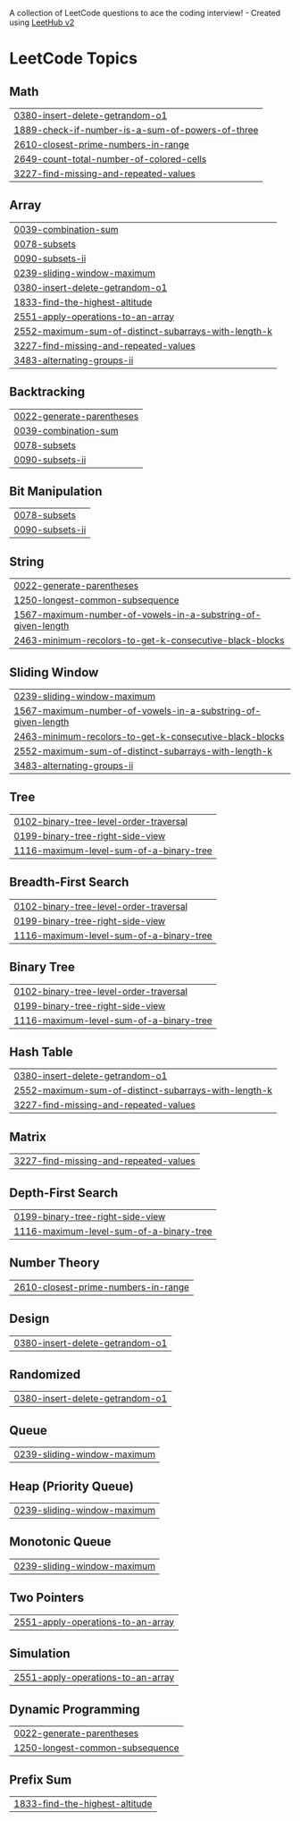 A collection of LeetCode questions to ace the coding interview! - Created using [LeetHub v2](https://github.com/arunbhardwaj/LeetHub-2.0)
<!---LeetCode Topics Start-->
# LeetCode Topics
## Math
|  |
| ------- |
| [0380-insert-delete-getrandom-o1](https://github.com/Adwait3108/Leetcode-Submissions/tree/master/0380-insert-delete-getrandom-o1) |
| [1889-check-if-number-is-a-sum-of-powers-of-three](https://github.com/Adwait3108/Leetcode-Submissions/tree/master/1889-check-if-number-is-a-sum-of-powers-of-three) |
| [2610-closest-prime-numbers-in-range](https://github.com/Adwait3108/Leetcode-Submissions/tree/master/2610-closest-prime-numbers-in-range) |
| [2649-count-total-number-of-colored-cells](https://github.com/Adwait3108/Leetcode-Submissions/tree/master/2649-count-total-number-of-colored-cells) |
| [3227-find-missing-and-repeated-values](https://github.com/Adwait3108/Leetcode-Submissions/tree/master/3227-find-missing-and-repeated-values) |
## Array
|  |
| ------- |
| [0039-combination-sum](https://github.com/Adwait3108/Leetcode-Submissions/tree/master/0039-combination-sum) |
| [0078-subsets](https://github.com/Adwait3108/Leetcode-Submissions/tree/master/0078-subsets) |
| [0090-subsets-ii](https://github.com/Adwait3108/Leetcode-Submissions/tree/master/0090-subsets-ii) |
| [0239-sliding-window-maximum](https://github.com/Adwait3108/Leetcode-Submissions/tree/master/0239-sliding-window-maximum) |
| [0380-insert-delete-getrandom-o1](https://github.com/Adwait3108/Leetcode-Submissions/tree/master/0380-insert-delete-getrandom-o1) |
| [1833-find-the-highest-altitude](https://github.com/Adwait3108/Leetcode-Submissions/tree/master/1833-find-the-highest-altitude) |
| [2551-apply-operations-to-an-array](https://github.com/Adwait3108/Leetcode-Submissions/tree/master/2551-apply-operations-to-an-array) |
| [2552-maximum-sum-of-distinct-subarrays-with-length-k](https://github.com/Adwait3108/Leetcode-Submissions/tree/master/2552-maximum-sum-of-distinct-subarrays-with-length-k) |
| [3227-find-missing-and-repeated-values](https://github.com/Adwait3108/Leetcode-Submissions/tree/master/3227-find-missing-and-repeated-values) |
| [3483-alternating-groups-ii](https://github.com/Adwait3108/Leetcode-Submissions/tree/master/3483-alternating-groups-ii) |
## Backtracking
|  |
| ------- |
| [0022-generate-parentheses](https://github.com/Adwait3108/Leetcode-Submissions/tree/master/0022-generate-parentheses) |
| [0039-combination-sum](https://github.com/Adwait3108/Leetcode-Submissions/tree/master/0039-combination-sum) |
| [0078-subsets](https://github.com/Adwait3108/Leetcode-Submissions/tree/master/0078-subsets) |
| [0090-subsets-ii](https://github.com/Adwait3108/Leetcode-Submissions/tree/master/0090-subsets-ii) |
## Bit Manipulation
|  |
| ------- |
| [0078-subsets](https://github.com/Adwait3108/Leetcode-Submissions/tree/master/0078-subsets) |
| [0090-subsets-ii](https://github.com/Adwait3108/Leetcode-Submissions/tree/master/0090-subsets-ii) |
## String
|  |
| ------- |
| [0022-generate-parentheses](https://github.com/Adwait3108/Leetcode-Submissions/tree/master/0022-generate-parentheses) |
| [1250-longest-common-subsequence](https://github.com/Adwait3108/Leetcode-Submissions/tree/master/1250-longest-common-subsequence) |
| [1567-maximum-number-of-vowels-in-a-substring-of-given-length](https://github.com/Adwait3108/Leetcode-Submissions/tree/master/1567-maximum-number-of-vowels-in-a-substring-of-given-length) |
| [2463-minimum-recolors-to-get-k-consecutive-black-blocks](https://github.com/Adwait3108/Leetcode-Submissions/tree/master/2463-minimum-recolors-to-get-k-consecutive-black-blocks) |
## Sliding Window
|  |
| ------- |
| [0239-sliding-window-maximum](https://github.com/Adwait3108/Leetcode-Submissions/tree/master/0239-sliding-window-maximum) |
| [1567-maximum-number-of-vowels-in-a-substring-of-given-length](https://github.com/Adwait3108/Leetcode-Submissions/tree/master/1567-maximum-number-of-vowels-in-a-substring-of-given-length) |
| [2463-minimum-recolors-to-get-k-consecutive-black-blocks](https://github.com/Adwait3108/Leetcode-Submissions/tree/master/2463-minimum-recolors-to-get-k-consecutive-black-blocks) |
| [2552-maximum-sum-of-distinct-subarrays-with-length-k](https://github.com/Adwait3108/Leetcode-Submissions/tree/master/2552-maximum-sum-of-distinct-subarrays-with-length-k) |
| [3483-alternating-groups-ii](https://github.com/Adwait3108/Leetcode-Submissions/tree/master/3483-alternating-groups-ii) |
## Tree
|  |
| ------- |
| [0102-binary-tree-level-order-traversal](https://github.com/Adwait3108/Leetcode-Submissions/tree/master/0102-binary-tree-level-order-traversal) |
| [0199-binary-tree-right-side-view](https://github.com/Adwait3108/Leetcode-Submissions/tree/master/0199-binary-tree-right-side-view) |
| [1116-maximum-level-sum-of-a-binary-tree](https://github.com/Adwait3108/Leetcode-Submissions/tree/master/1116-maximum-level-sum-of-a-binary-tree) |
## Breadth-First Search
|  |
| ------- |
| [0102-binary-tree-level-order-traversal](https://github.com/Adwait3108/Leetcode-Submissions/tree/master/0102-binary-tree-level-order-traversal) |
| [0199-binary-tree-right-side-view](https://github.com/Adwait3108/Leetcode-Submissions/tree/master/0199-binary-tree-right-side-view) |
| [1116-maximum-level-sum-of-a-binary-tree](https://github.com/Adwait3108/Leetcode-Submissions/tree/master/1116-maximum-level-sum-of-a-binary-tree) |
## Binary Tree
|  |
| ------- |
| [0102-binary-tree-level-order-traversal](https://github.com/Adwait3108/Leetcode-Submissions/tree/master/0102-binary-tree-level-order-traversal) |
| [0199-binary-tree-right-side-view](https://github.com/Adwait3108/Leetcode-Submissions/tree/master/0199-binary-tree-right-side-view) |
| [1116-maximum-level-sum-of-a-binary-tree](https://github.com/Adwait3108/Leetcode-Submissions/tree/master/1116-maximum-level-sum-of-a-binary-tree) |
## Hash Table
|  |
| ------- |
| [0380-insert-delete-getrandom-o1](https://github.com/Adwait3108/Leetcode-Submissions/tree/master/0380-insert-delete-getrandom-o1) |
| [2552-maximum-sum-of-distinct-subarrays-with-length-k](https://github.com/Adwait3108/Leetcode-Submissions/tree/master/2552-maximum-sum-of-distinct-subarrays-with-length-k) |
| [3227-find-missing-and-repeated-values](https://github.com/Adwait3108/Leetcode-Submissions/tree/master/3227-find-missing-and-repeated-values) |
## Matrix
|  |
| ------- |
| [3227-find-missing-and-repeated-values](https://github.com/Adwait3108/Leetcode-Submissions/tree/master/3227-find-missing-and-repeated-values) |
## Depth-First Search
|  |
| ------- |
| [0199-binary-tree-right-side-view](https://github.com/Adwait3108/Leetcode-Submissions/tree/master/0199-binary-tree-right-side-view) |
| [1116-maximum-level-sum-of-a-binary-tree](https://github.com/Adwait3108/Leetcode-Submissions/tree/master/1116-maximum-level-sum-of-a-binary-tree) |
## Number Theory
|  |
| ------- |
| [2610-closest-prime-numbers-in-range](https://github.com/Adwait3108/Leetcode-Submissions/tree/master/2610-closest-prime-numbers-in-range) |
## Design
|  |
| ------- |
| [0380-insert-delete-getrandom-o1](https://github.com/Adwait3108/Leetcode-Submissions/tree/master/0380-insert-delete-getrandom-o1) |
## Randomized
|  |
| ------- |
| [0380-insert-delete-getrandom-o1](https://github.com/Adwait3108/Leetcode-Submissions/tree/master/0380-insert-delete-getrandom-o1) |
## Queue
|  |
| ------- |
| [0239-sliding-window-maximum](https://github.com/Adwait3108/Leetcode-Submissions/tree/master/0239-sliding-window-maximum) |
## Heap (Priority Queue)
|  |
| ------- |
| [0239-sliding-window-maximum](https://github.com/Adwait3108/Leetcode-Submissions/tree/master/0239-sliding-window-maximum) |
## Monotonic Queue
|  |
| ------- |
| [0239-sliding-window-maximum](https://github.com/Adwait3108/Leetcode-Submissions/tree/master/0239-sliding-window-maximum) |
## Two Pointers
|  |
| ------- |
| [2551-apply-operations-to-an-array](https://github.com/Adwait3108/Leetcode-Submissions/tree/master/2551-apply-operations-to-an-array) |
## Simulation
|  |
| ------- |
| [2551-apply-operations-to-an-array](https://github.com/Adwait3108/Leetcode-Submissions/tree/master/2551-apply-operations-to-an-array) |
## Dynamic Programming
|  |
| ------- |
| [0022-generate-parentheses](https://github.com/Adwait3108/Leetcode-Submissions/tree/master/0022-generate-parentheses) |
| [1250-longest-common-subsequence](https://github.com/Adwait3108/Leetcode-Submissions/tree/master/1250-longest-common-subsequence) |
## Prefix Sum
|  |
| ------- |
| [1833-find-the-highest-altitude](https://github.com/Adwait3108/Leetcode-Submissions/tree/master/1833-find-the-highest-altitude) |
<!---LeetCode Topics End-->